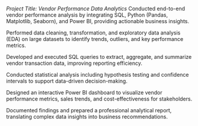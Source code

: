 *Project Title: Vendor Performance Data Analytics*
Conducted end-to-end vendor performance analysis by integrating SQL, Python (Pandas, Matplotlib, Seaborn), and Power BI, providing actionable business insights.

Performed data cleaning, transformation, and exploratory data analysis (EDA) on large datasets to identify trends, outliers, and key performance metrics.

Developed and executed SQL queries to extract, aggregate, and summarize vendor transaction data, improving reporting efficiency.

Conducted statistical analysis including hypothesis testing and confidence intervals to support data-driven decision-making.

Designed an interactive Power BI dashboard to visualize vendor performance metrics, sales trends, and cost-effectiveness for stakeholders.

Documented findings and prepared a professional analytical report, translating complex data insights into business recommendations.
